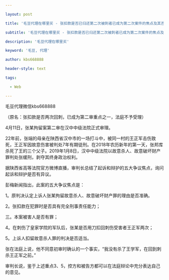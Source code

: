 ---
layout: post
title: '毛豆代理在哪里买 - 张扣款是否已归还第二次被刺者已成为第二次案件的焦点及其否认。'
subtitle: '毛豆代理在哪里买 - 张扣款是否已归还第二次被刺者已成为第二次案件的焦点及其否认。'
description: '毛豆代理在哪里买'
keyword: '毛豆, 代理'
author: kbs668888
header-style: text
tags:
  - Web
---
毛豆代理微信kbs668888

（原名：张扣款是否两次回刺，已成为第二审重点之一，法庭不予受理）

4月11日，张某拘留案第二审在汉中中级法院正式审理。

22年前，张端的母亲在陕西省汉中市的一场打斗中，被同一村的王正军击伤致死，王正军因故意伤害被判处7年有期徒刑。在2018年农历新年的第一天，张邦库杀死了王的三个父子。2019年1月8日，汉中中级法院以故意杀人、故意破坏财产罪判处张缓刑，剥夺其终身政治权利。

据陕西省高等法院官方微博直播，审判长总结了起诉和辩护的五大争议焦点，询问起诉和辩护是否有异议。

彭梅新闻指出，此案的五大争议焦点是：

1。原判决认定上诉人张某拘留故意杀人、故意破坏财产罪的理由是否准确。

2。张扣款在犯罪时是否具有完全刑事责任能力；

三。本案被害人是否有罪；

4。在刺伤了皇家学院的军队后，张某是否用刀扣回刺伤受害者王正军两次；

5。上诉人扣留故意杀人罪的判决是否适当。

张在法庭上说，他不同意初审时确认的一个事实，“我没有杀了王学军，在回到刺杀王正军之前。”

审判长说，鉴于上述重点3、5，控方和被告方都可以在法庭辩论中充分表达自己的意见。


